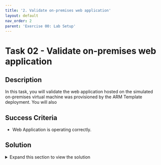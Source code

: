 ```yaml
---
title: '2. Validate on-premises web application'
layout: default
nav_order: 2
parent: 'Exercise 00: Lab Setup'
---
```


# Task 02 - Validate on-premises web application

## Description

In this task, you will validate the web application hosted on the simulated on-premises virtual machine was provisioned by the ARM Template deployment.
You will also 


## Success Criteria

* Web Application is operating correctly.


## Solution

<details markdown="block">
<summary>Expand this section to view the solution</summary>

1. In the **Azure Portal**, navigate to the **Resource Group** that you created for this lab, then select the **On-premises Workload VM** named similar to `terrafirm-onprem-workload-vm`.

    ![The Resource group with on-premises workload VM highlighted.](../../resources/images/lab00_02_VirtualMachine.png "Azure resource group")

2. On the **Virtual Machine** blade, locate and copy the **Public IP Address** for the VM.

    ![The Virtual machine blade with Public IP Address highlighted.](../../resources/images/lab00_02_VMIPAddress.png "Virtual machine public IP")

3. Open a new browser window, then navigate to the following `http://` URL to access the simulated on-premises web application provisioned for this lab. Be sure to replace the `<ip-address>` placeholder with the **Public IP Address** for the VM.

    ```text
    http://<ip-address>
    ```

    > **Note**: You should get the Red Hat Enterprise Linux Test Page
    > ![The base website running on the VM](../../resources/images/lab00_02_VM_Website.png "Virtual Machine base website")

4. When the web page loads, you may enter the following to the end of the URL.

    ```text
    http://<ip-address>/orders.php

    for example http://40.117.87.121/orders.php
    ```

    ![The orders page for the web application is displayed.](../../resources/images/lab00_02_WebApplication.png "Web application orders page")

At this point, things are ready for you to go through the lab.

</details>
